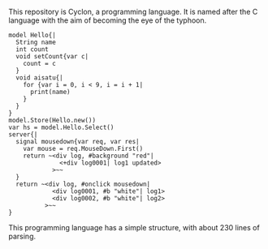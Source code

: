 This repository is Cyclon, a programming language.
It is named after the C language with the aim of becoming the eye of the typhoon.

```sample
model Hello{|
  String name
  int count
  void setCount{var c|
    count = c
  }
  void aisatu{|
    for {var i = 0, i < 9, i = i + 1|
      print(name)
    }
  }
}
model.Store(Hello.new())
var hs = model.Hello.Select()
server{|
  signal mousedown{var req, var res|
    var mouse = req.MouseDown.First()
    return ~<div log, #background "red"|
              <+div log0001| log1 updated>
            >~~
  }
  return ~<div log, #onclick mousedown|
            <div log0001, #b "white"| log1>
            <div log0002, #b "white"| log2>
          >~~
}
```

This programming language has a simple structure, with about 230 lines of parsing.
